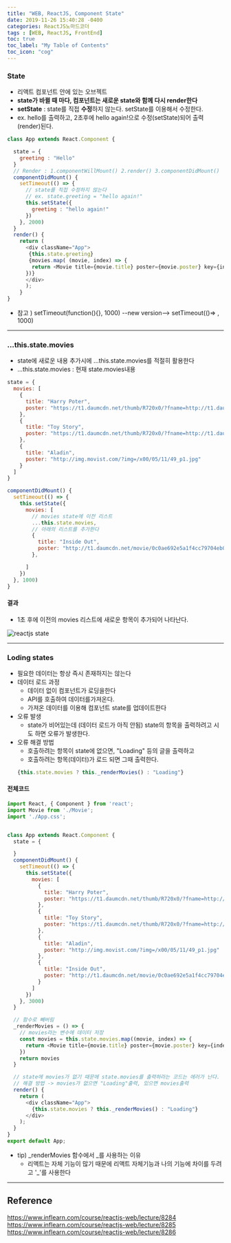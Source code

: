 ```yaml
---
title: "WEB, ReactJS, Component State"
date: 2019-11-26 15:40:28 -0400
categories: ReactJS노마드코더
tags : [WEB, ReactJS, FrontEnd]
toc: true
toc_label: "My Table of Contents"
toc_icon: "cog"
---
```


### State
- 리액트 컴포넌트 안에 있는 오브젝트
- <b>state가 바뀔 때 마다, 컴포넌트는 새로운 state와 함께 다시 render한다 </b>
- <b>setState</b> : state를 직접 <b>수정</b>하지 않는다. setState를 이용해서 수정한다.
-  ex. hello를 출력하고, 2초후에 hello again!으로 수정(setState)되어 출력(render)된다.

```js
class App extends React.Component {

  state = {
    greeting : "Hello"  
  }
  // Render : 1.componentWillMount() 2.render() 3.componentDidMount()
  componentDidMount() {
    setTimeout(() => {
      // state를 직접 수정하지 않는다
      // ex. state.greeting = "hello again!"
      this.setState({
        greeting : "hello again!"
      })
    }, 2000)
  }
  render() {
    return (
      <div className="App">
       {this.state.greeting}
       {movies.map( (movie, index) => {
        return <Movie title={movie.title} poster={movie.poster} key={index} />
      })}
      </div>
      );
    }
}
```
- 참고 ) setTimeout(function(){}, 1000) --new version--> setTimeout(()=> , 1000)

---
### ...this.state.movies
- state에 새로운 내용 추가시에 ...this.state.movies를 적절히 활용한다
- ...this.state.movies : 현재 state.movies내용

```js
state = {
  movies: [
    {
      title: "Harry Poter",
      poster: "https://t1.daumcdn.net/thumb/R720x0/?fname=http://t1.daumcdn.net/brunch/service/user/5xq2/image/w2gbbJ7lwG0quKMZtTihufPuvno.jpg"
    },
    {
      title: "Toy Story",
      poster: "https://t1.daumcdn.net/thumb/R720x0/?fname=http://t1.daumcdn.net/brunch/service/user/5uYQ/image/R3t_QxnFFfr20i8ekqVdzxUnBYE.jpg"
    },
    {
      title: "Aladin",
      poster: "http://img.movist.com/?img=/x00/05/11/49_p1.jpg"
    }
  ]
}

componentDidMount() {
  setTimeout(() => {
    this.setState({
      movies: [  
        // movies state에 이전 리스트
        ...this.state.movies,
        // 아래의 리스트를 추가한다
        {
          title: "Inside Out",
          poster: "http://t1.daumcdn.net/movie/0c0ae692e5a1f4cc79704eb09d21a835b40f567d"
        },

      ]
    })
  }, 1000)
}
```

#### 결과
- 1초 후에 이전의 movies 리스트에 새로운 항목이 추가되어 나타난다.

![reactjs state](https://user-images.githubusercontent.com/55946791/69699962-9b4d7780-112c-11ea-830a-81b3e2f59a0d.JPG)

---
### Loding states
- 필요한 데이터는 항상 즉시 존재하지는 않는다
- 데이터 로드 과정
  - 데이터 없이 컴포넌트가 로딩을한다
  - API를 호출하여 데이터를가져온다.
  - 가져온 데이터를 이용해 컴포넌트 state를 업데이트한다
- 오류 발생
  - state가 비어있는데 (데이터 로드가 아직 안됨) state의 항목을 출력하려고 시도 하면 오류가 발생한다.
- 오류 해결 방법
  - 호출하려는 항목이 state에 없으면, "Loading" 등의 글을 출력하고
  - 호출하려는 항목(데이터)가 로드 되면 그때 출력한다.
  ```js
  {this.state.movies ? this._renderMovies() : "Loading"}
  ```

#### 전체코드
```js
import React, { Component } from 'react';
import Movie from './Movie';
import './App.css';


class App extends React.Component {
  state = {

  }
  componentDidMount() {
    setTimeout(() => {
      this.setState({
        movies: [
          {
            title: "Harry Poter",
            poster: "https://t1.daumcdn.net/thumb/R720x0/?fname=http://t1.daumcdn.net/brunch/service/user/5xq2/image/w2gbbJ7lwG0quKMZtTihufPuvno.jpg"
          },
          {
            title: "Toy Story",
            poster: "https://t1.daumcdn.net/thumb/R720x0/?fname=http://t1.daumcdn.net/brunch/service/user/5uYQ/image/R3t_QxnFFfr20i8ekqVdzxUnBYE.jpg"
          },
          {
            title: "Aladin",
            poster: "http://img.movist.com/?img=/x00/05/11/49_p1.jpg"
          },
          {
            title: "Inside Out",
            poster: "http://t1.daumcdn.net/movie/0c0ae692e5a1f4cc79704eb09d21a835b40f567d"
          }
        ]
      })
    }, 3000)
  }

  // 함수로 빼버림
  _renderMovies = () => {
    // movies라는 변수에 데이터 저장
    const movies = this.state.movies.map((movie, index) => {
      return <Movie title={movie.title} poster={movie.poster} key={index} />
    })
    return movies
  }

  // state에 movies가 없기 때문에 state.movies를 출력하라는 코드는 에러가 난다.
  // 해결 방법 -> movies가 없으면 "Loading"출력, 있으면 movies출력
  render() {
    return (
      <div className="App">
        {this.state.movies ? this._renderMovies() : "Loading"}
      </div>
    );
  }
}
export default App;
```

- tip) _renderMovies 함수에서 _를 사용하는 이유
  - 리액트는 자체 기능이 많기 때문에 리액트 자체기능과 나의 기능에 차이를 두려고 '_'를 사용한다


---
## Reference
<https://www.inflearn.com/course/reactjs-web/lecture/8284>
<https://www.inflearn.com/course/reactjs-web/lecture/8285>
<https://www.inflearn.com/course/reactjs-web/lecture/8286>
